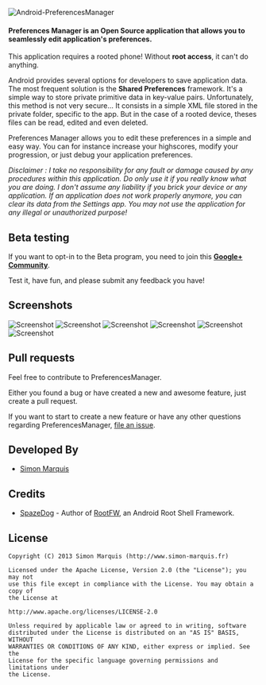 ![Android-PreferencesManager](https://raw.github.com/SimonMarquis/Android-PreferencesManager/master/Resources/Feature%20graphic%20-%20resized.png "Android-PreferencesManager") 
#### Preferences Manager is an Open Source application that allows you to seamlessly edit application's preferences.
This application requires a rooted phone! Without **root access**, it can't do anything.

Android provides several options for developers to save application data. The most frequent solution is the **Shared Preferences** framework. It's a simple way to store private primitive data in key-value pairs.
Unfortunately, this method is not very secure... It consists in a simple XML file stored in the private folder, specific to the app. But in the case of a rooted device, theses files can be read, edited and even deleted.

Preferences Manager allows you to edit these preferences in a simple and easy way.
You can for instance increase your highscores, modify your progression, or just debug your application preferences.

*Disclaimer : I take no responsibility for any fault or damage caused by any procedures within this application. Do only use it if you really know what you are doing. I don't assume any liability if you brick your device or any application. If an application does not work properly anymore, you can clear its data from the Settings app.
You may not use the application for any illegal or unauthorized purpose!*

## Beta testing

If you want to opt-in to the Beta program, you need to join this **[Google+ Community](https://plus.google.com/communities/104334312286385552495)**.

Test it, have fun, and please submit any feedback you have!

## Screenshots

![Screenshot][screen1]
![Screenshot][screen2]
![Screenshot][screen3]
![Screenshot][screen4]
![Screenshot][screen5]
![Screenshot][screen6]

## Pull requests

Feel free to contribute to PreferencesManager.

Either you found a bug or have created a new and awesome feature, just create a pull request.

If you want to start to create a new feature or have any other questions regarding PreferencesManager, [file an issue](https://github.com/SimonMarquis/Android-PreferencesManager/issues/new).

## Developed By

* [Simon Marquis][1]

## Credits

 * [SpazeDog][2] - Author of [RootFW][3], an Android Root Shell Framework.

## License

	Copyright (C) 2013 Simon Marquis (http://www.simon-marquis.fr)
	
	Licensed under the Apache License, Version 2.0 (the "License"); you may not
	use this file except in compliance with the License. You may obtain a copy of
	the License at
	
	http://www.apache.org/licenses/LICENSE-2.0
	
	Unless required by applicable law or agreed to in writing, software
	distributed under the License is distributed on an "AS IS" BASIS, WITHOUT
	WARRANTIES OR CONDITIONS OF ANY KIND, either express or implied. See the
	License for the specific language governing permissions and limitations under
	the License.


 [1]: http://www.simon-marquis.fr
 [2]: https://github.com/SpazeDog
 [3]: https://github.com/SpazeDog/rootfw
 
 [screen1]: https://raw.github.com/SimonMarquis/Android-PreferencesManager/master/Resources/framed/1%20-%20resized.png "List of applications"
 [screen2]: https://raw.github.com/SimonMarquis/Android-PreferencesManager/master/Resources/framed/2%20-%20resized.png "List of preferences"
 [screen3]: https://raw.github.com/SimonMarquis/Android-PreferencesManager/master/Resources/framed/3%20-%20resized.png "Inline edition of preferences"
 [screen4]: https://raw.github.com/SimonMarquis/Android-PreferencesManager/master/Resources/framed/4%20-%20resized.png "Add a preference"
 [screen5]: https://raw.github.com/SimonMarquis/Android-PreferencesManager/master/Resources/framed/5%20-%20resized.png "Add a String preference"
 [screen6]: https://raw.github.com/SimonMarquis/Android-PreferencesManager/master/Resources/framed/6%20-%20resized.png "Edit a Boolean value"
